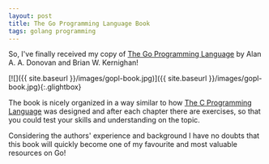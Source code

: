 ```yaml
---
layout: post
title: The Go Programming Language Book
tags: golang programming
---
```

So, I've finally received my copy of
[The Go Programming Language](http://www.gopl.io/) by
Alan A. A. Donovan and Brian W. Kernighan!

[![]({{ site.baseurl }}/images/gopl-book.jpg)]({{ site.baseurl }}/images/gopl-book.jpg){:.glightbox}

The book is nicely organized in a way similar to how
[The C Programming Language](https://en.wikipedia.org/wiki/The_C_Programming_Language)
was designed and after each chapter there are exercises, so that you
could test your skills and understanding on the topic.

Considering the authors' experience and background I have no doubts
that this book will quickly become one of my favourite and most
valuable resources on Go!
